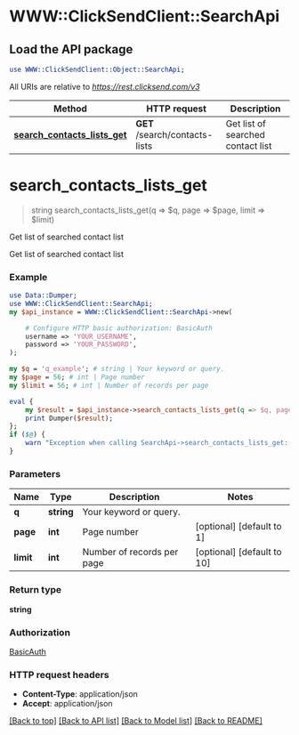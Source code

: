 # WWW::ClickSendClient::SearchApi

## Load the API package
```perl
use WWW::ClickSendClient::Object::SearchApi;
```

All URIs are relative to *https://rest.clicksend.com/v3*

Method | HTTP request | Description
------------- | ------------- | -------------
[**search_contacts_lists_get**](SearchApi.md#search_contacts_lists_get) | **GET** /search/contacts-lists | Get list of searched contact list


# **search_contacts_lists_get**
> string search_contacts_lists_get(q => $q, page => $page, limit => $limit)

Get list of searched contact list

Get list of searched contact list

### Example 
```perl
use Data::Dumper;
use WWW::ClickSendClient::SearchApi;
my $api_instance = WWW::ClickSendClient::SearchApi->new(

    # Configure HTTP basic authorization: BasicAuth
    username => 'YOUR_USERNAME',
    password => 'YOUR_PASSWORD',
);

my $q = 'q_example'; # string | Your keyword or query.
my $page = 56; # int | Page number
my $limit = 56; # int | Number of records per page

eval { 
    my $result = $api_instance->search_contacts_lists_get(q => $q, page => $page, limit => $limit);
    print Dumper($result);
};
if ($@) {
    warn "Exception when calling SearchApi->search_contacts_lists_get: $@\n";
}
```

### Parameters

Name | Type | Description  | Notes
------------- | ------------- | ------------- | -------------
 **q** | **string**| Your keyword or query. | 
 **page** | **int**| Page number | [optional] [default to 1]
 **limit** | **int**| Number of records per page | [optional] [default to 10]

### Return type

**string**

### Authorization

[BasicAuth](../README.md#BasicAuth)

### HTTP request headers

 - **Content-Type**: application/json
 - **Accept**: application/json

[[Back to top]](#) [[Back to API list]](../README.md#documentation-for-api-endpoints) [[Back to Model list]](../README.md#documentation-for-models) [[Back to README]](../README.md)

